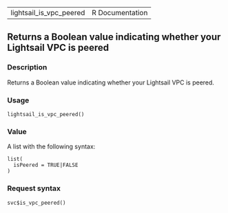 <table style="width: 100%;">
<tbody>
<tr class="odd">
<td>lightsail_is_vpc_peered</td>
<td style="text-align: right;">R Documentation</td>
</tr>
</tbody>
</table>

## Returns a Boolean value indicating whether your Lightsail VPC is peered

### Description

Returns a Boolean value indicating whether your Lightsail VPC is peered.

### Usage

    lightsail_is_vpc_peered()

### Value

A list with the following syntax:

    list(
      isPeered = TRUE|FALSE
    )

### Request syntax

    svc$is_vpc_peered()
